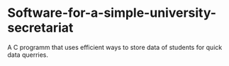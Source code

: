 # Software-for-a-simple-university-secretariat
A C programm that uses efficient ways to store data of students for quick data querries.
